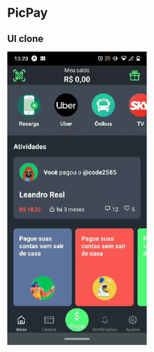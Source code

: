 # PicPay
## UI clone
![PicPay Home](https://github.com/Leandro2585/picpay-ui/blob/master/src/assets/home.gif)
